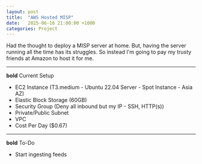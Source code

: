 ```yaml
---
layout: post
title:  "AWS Hosted MISP"
date:   2025-06-16 21:00:00 +1000
categories: Project
---
```


Had the thought to deploy a MISP server at home. But, having the server running all the time has its struggles. So instead I'm going to pay my trusty friends at Amazon to host it for me.

---

**bold** Current Setup
- EC2 Instance (T3.medium - Ubuntu 22.04 Server - Spot Instance - Asia AZ)
- Elastic Block Storage (60GB)
- Security Group (Deny all inbound but my IP - SSH, HTTP(s))
- Private/Public Subnet
- VPC
- Cost Per Day ($0.67)
---

**bold** To-Do
- Start ingesting feeds